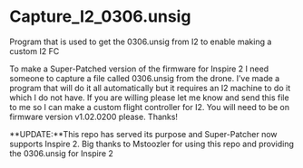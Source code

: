 # Capture_I2_0306.unsig
Program that is used to get the 0306.unsig from I2 to enable making a custom I2 FC

To make a Super-Patched version of the firmware for Inspire 2 I need someone to capture a file called 0306.unsig from the drone. I’ve made a program that will do it all automatically but it requires an I2 machine to do it which I do not have. If you are willing please let me know and send this file to me so I can make a custom flight controller for I2. You will need to be on firmware version v1.02.0200 please. Thanks!

**UPDATE:**This repo has served its purpose and Super-Patcher now supports Inspire 2. Big thanks to Mstoozler for using this repo and providing the 0306.unsig for Inspire 2
